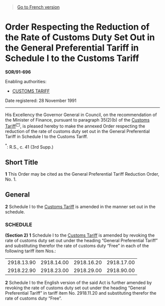> [Go to French version](/fr/Règlements/Décrets,%20ordonnances%20et%20règlements%20statutaires/91/696.md)

# Order Respecting the Reduction of the Rate of Customs Duty Set Out in the General Preferential Tariff in Schedule I to the Customs Tariff

**SOR/91-696**

Enabling authorities: 
- [CUSTOMS TARIFF](/en/Acts/Statutes%20of%20Canada/1997/c.%2036.md)

Date registered: 28 November 1991

----------

His Excellency the Governor General in Council, on the recommendation of the Minister of Finance, pursuant to paragraph 35(2)(b) of the [Customs Tariff](/en/Acts/Statutes%20of%20Canada/1997/c.%2036.md)<sup><a href='#footnote1_e'>[*]</a></sup>, is pleased hereby to make the annexed Order respecting the reduction of the rate of customs duty set out in the General Preferential Tariff in Schedule I to the Customs Tariff.

<a name='footnote1_e'><sup>*</sup></a>: R.S., c. 41 (3rd Supp.)<br />




## Short Title


**1** This Order may be cited as the General Preferential Tariff Reduction Order, No. 1.




## General


**2** Schedule I to the [Customs Tariff](/en/Acts/Statutes%20of%20Canada/1997/c.%2036.md) is amended in the manner set out in the schedule.




### **SCHEDULE** 
**(Section 2)**
**1** Schedule I to the [Customs Tariff](/en/Acts/Statutes%20of%20Canada/1997/c.%2036.md) is amended by revoking the rate of customs duty set out under the heading “General Preferential Tariff” and substituting therefor the rate of customs duty “Free” in each of the following tariff item Nos.:
<table>
<tr>
<td>2918.13.90</td>
<td>2918.14.00</td>
<td>2918.16.20</td>
<td>2918.17.00</td>
</tr>
<tr>
<td>2918.22.90</td>
<td>2918.23.00</td>
<td>2918.29.00</td>
<td>2918.90.00</td>
</tr>
</table>



**2** Schedule I to the English version of the said Act is further amended by revoking the rate of customs duty set out under the heading “General Preferential Tariff” in tariff item No. 2918.11.20 and substituting therefor the rate of customs duty “Free”.



